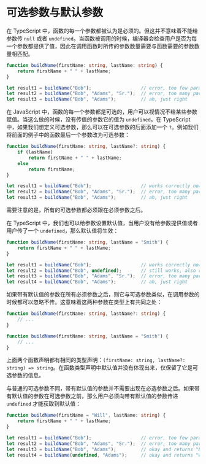 # 可选参数与默认参数

在 TypeScript 中，函数的每一个参数都被认为是必须的。但这并不意味着不能给参数传 `null` 或者 `undefined`。当函数被调用的时候，编译器会检查用户是否为每一个参数都提供了值，因此在调用函数时所传的参数数量需要与函数需要的参数数量相匹配。

```ts
function buildName(firstName: string, lastName: string) {
    return firstName + " " + lastName;
}

let result1 = buildName("Bob");                  // error, too few parameters
let result2 = buildName("Bob", "Adams", "Sr.");  // error, too many parameters
let result3 = buildName("Bob", "Adams");         // ah, just right
```

在 JavaScript 中，函数的每一个参数都是可选的，用户可以视情况不给某些参数赋值。当这么做的时候，没有传值的参数它的值为 `undefined`。在 TypeScript 中，如果我们想定义可选参数，那么可以在可选参数的后面添加一个 `?`。例如我们将前面的例子中的函数最后一个参数改为可选参数：

```ts
function buildName(firstName: string, lastName?: string) {
    if (lastName)
        return firstName + " " + lastName;
    else
        return firstName;
}

let result1 = buildName("Bob");                  // works correctly now
let result2 = buildName("Bob", "Adams", "Sr.");  // error, too many parameters
let result3 = buildName("Bob", "Adams");         // ah, just right
```

需要注意的是，所有的可选参数都必须跟在必须参数之后。

在 TypeScript 中，我们也可以给参数设置默认值，当用户没有给参数提供值或者用户传了一个 `undefined`，那么默认值将生效：

```ts
function buildName(firstName: string, lastName = "Smith") {
    return firstName + " " + lastName;
}

let result1 = buildName("Bob");                  // works correctly now, returns "Bob Smith"
let result2 = buildName("Bob", undefined);       // still works, also returns "Bob Smith"
let result3 = buildName("Bob", "Adams", "Sr.");  // error, too many parameters
let result4 = buildName("Bob", "Adams");         // ah, just right
```

如果带有默认值的参数在所有必须参数之后，则它与可选参数类似，在调用参数的时候都可以忽略不传。这意味着这两种参数在类型上有共同之处：

```ts
function buildName(firstName: string, lastName?: string) {
    // ...
}
```

```ts
function buildName(firstName: string, lastName = "Smith") {
    // ...
}
```

上面两个函数声明都有相同的类型声明：`(firstName: string, lastName?: string) => string`。在函数类型声明中默认值并没有体现出来，仅保留了它是可选参数的信息。

与普通的可选参数不同，带有默认值的参数并不需要出现在必选参数之后。如果带有默认值的参数在可选参数之前，那么用户必须向带有默认值的参数传递 `undefined` 才能获取到默认值：

```ts
function buildName(firstName = "Will", lastName: string) {
    return firstName + " " + lastName;
}

let result1 = buildName("Bob");                  // error, too few parameters
let result2 = buildName("Bob", "Adams", "Sr.");  // error, too many parameters
let result3 = buildName("Bob", "Adams");         // okay and returns "Bob Adams"
let result4 = buildName(undefined, "Adams");     // okay and returns "Will Adams"
```
